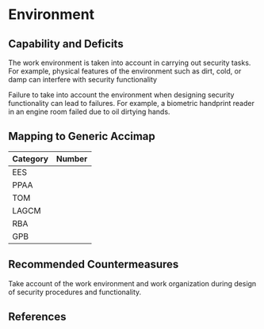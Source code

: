 # Environment

## Capability and Deficits

The work environment is taken into account in carrying out security tasks. For example, physical features of the environment such as dirt, cold, or damp can interfere with 
security functionality

Failure to take into account the environment  when designing security functionality can lead to failures.  For example, a biometric handprint reader in
an engine room failed due to oil dirtying hands.  

## Mapping to Generic Accimap

|Category | Number |
| --- | --- |
|EES     |      |
|PPAA  | |
|TOM   ||
|LAGCM ||
|RBA   ||
|GPB   ||

## Recommended Countermeasures

Take account of the work environment and work organization during design of security procedures and functionality.

## References
